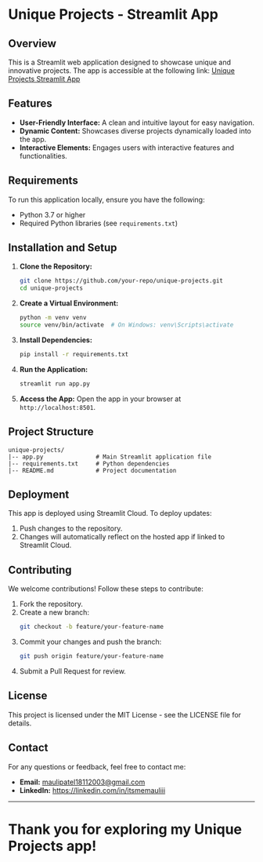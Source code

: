 # Unique Projects - Streamlit App

## Overview
This is a Streamlit web application designed to showcase unique and innovative projects. The app is accessible at the following link:
[Unique Projects Streamlit App](https://unique-projects-kee2zd5reswkyesaynewmu.streamlit.app)

## Features
- **User-Friendly Interface:** A clean and intuitive layout for easy navigation.
- **Dynamic Content:** Showcases diverse projects dynamically loaded into the app.
- **Interactive Elements:** Engages users with interactive features and functionalities.

## Requirements
To run this application locally, ensure you have the following:
- Python 3.7 or higher
- Required Python libraries (see `requirements.txt`)

## Installation and Setup
1. **Clone the Repository:**
   ```bash
   git clone https://github.com/your-repo/unique-projects.git
   cd unique-projects
   ```

2. **Create a Virtual Environment:**
   ```bash
   python -m venv venv
   source venv/bin/activate  # On Windows: venv\Scripts\activate
   ```

3. **Install Dependencies:**
   ```bash
   pip install -r requirements.txt
   ```

4. **Run the Application:**
   ```bash
   streamlit run app.py
   ```

5. **Access the App:**
   Open the app in your browser at `http://localhost:8501`.

## Project Structure
```
unique-projects/
|-- app.py               # Main Streamlit application file
|-- requirements.txt     # Python dependencies
|-- README.md            # Project documentation
```

## Deployment
This app is deployed using Streamlit Cloud. To deploy updates:
1. Push changes to the repository.
2. Changes will automatically reflect on the hosted app if linked to Streamlit Cloud.

## Contributing
We welcome contributions! Follow these steps to contribute:
1. Fork the repository.
2. Create a new branch:
   ```bash
   git checkout -b feature/your-feature-name
   ```
3. Commit your changes and push the branch:
   ```bash
   git push origin feature/your-feature-name
   ```
4. Submit a Pull Request for review.

## License
This project is licensed under the MIT License - see the LICENSE file for details.

## Contact
For any questions or feedback, feel free to contact me:
- **Email:** maulipatel18112003@gmail.com
- **LinkedIn:** https://linkedin.com/in/itsmemauliii

---

# Thank you for exploring my Unique Projects app!
